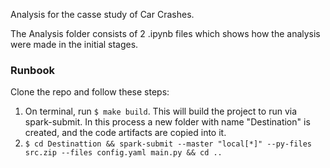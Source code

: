 Analysis for the casse study of Car Crashes. 

The Analysis folder consists of 2 .ipynb files which shows how the analysis were made in the initial stages. 




### Runbook
Clone the repo and follow these steps:
1. On terminal, run `$ make build`. This will build the project to run via spark-submit. In this process a new folder with 
   name "Destination" is created, and the code artifacts are copied into it.
2. `$ cd Destinattion && spark-submit --master "local[*]" --py-files src.zip --files config.yaml main.py && cd ..`
